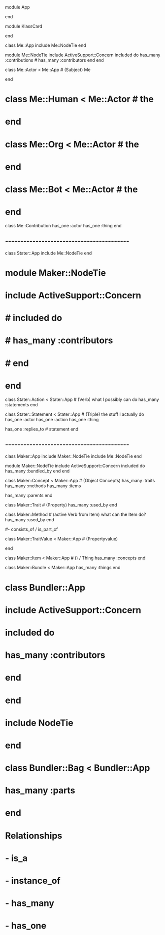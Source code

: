module App


end

module KlassCard

end





class Me::App
  include Me::NodeTie
end

module Me::NodeTie
  include ActiveSupport::Concern
  included do
    has_many :contributions
    # has_many :contributors
  end
end


class Me::Actor < Me::App # (Subject) Me

end

# class Me::Human < Me::Actor # the
# end

# class Me::Org < Me::Actor # the
# end

# class Me::Bot < Me::Actor # the
# end

class Me::Contribution
  has_one   :actor
  has_one   :thing
end


## -----------------------------------------



class Stater::App
  include Me::NodeTie
end


# module Maker::NodeTie
#   include ActiveSupport::Concern
#   # included do
#   #   has_many :contributors
#   # end
# end


class Stater::Action < Stater::App  # (Verb) what I possibly can do
  has_many :statements
end

class Stater::Statement < Stater::App # (Triple) the stuff I actually do
  has_one   :actor
  has_one   :action
  has_one   :thing

  has_one   :replies_to # statement
end

## -----------------------------------------



class Maker::App
  include Maker::NodeTie
  include Me::NodeTie
end


module Maker::NodeTie
  include ActiveSupport::Concern
  included do
    has_many :bundled_by
  end
end


class Maker::Concept < Maker::App # (Object Concepts)
  has_many :traits
  has_many :methods
  has_many :items

  has_many :parents
end


class Maker::Trait # (Property)
  has_many :used_by
end

class Maker::Method # (active Verb from Item) what can the Item do?
  has_many :used_by
end

  #- consists_of / is_part_of

class Maker::TraitValue < Maker::App # (Propertyvalue)

end


class Maker::Item < Maker::App # () / Thing
  has_many :concepts
end


class Maker::Bundle < Maker::App
  has_many :things
end




# class Bundler::App
#     include ActiveSupport::Concern
#     included do
#       has_many :contributors
#     end
#   end

#   include NodeTie
# end


# class Bundler::Bag < Bundler::App
#   has_many :parts
# end



# Relationships
#   - is_a
#   - instance_of

#   - has_many
#   - has_one